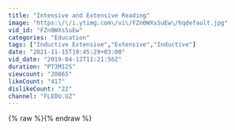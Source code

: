 ```yaml
---
title: "Intensive and Extensive Reading"
image: "https:\/\/i.ytimg.com\/vi\/FZn0WXsSuEw\/hqdefault.jpg"
vid_id: "FZn0WXsSuEw"
categories: "Education"
tags: ["Inductive Extensive","Extensive","Inductive"]
date: "2021-11-15T19:45:29+03:00"
vid_date: "2019-04-12T11:21:56Z"
duration: "PT3M12S"
viewcount: "20865"
likeCount: "417"
dislikeCount: "22"
channel: "FLEDU.UZ"
---
```

{% raw %}{% endraw %}
